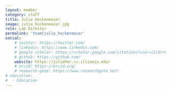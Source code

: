 ```yaml
---
layout: member
category: staff
title: Julia Hockenmaier
image: julia_hockenmaier.jpg
role: Lab Director
permalink: 'team/julia_hockenmaier'
social:
    # twitter: https://twitter.com/
    # linkedin: https://www.linkedin.com/
    # google-scholar: https://scholar.google.com/citations?user=iIiVrrQAAAAJ&hl=en&oi=ao
    # github: https://github.com/
    website: https://juliahmr.cs.illinois.edu/
    # orcid: https://orcid.org/
    # research-gate: https://www.researchgate.net/
# education:
#  - Education
---
```

